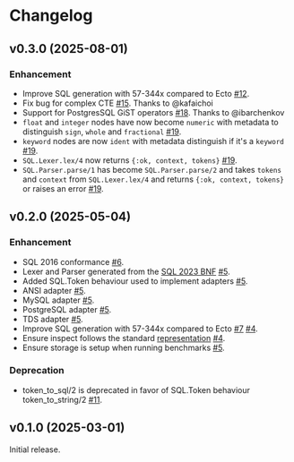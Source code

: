 <!--
# SPDX-License-Identifier: Apache-2.0
# SPDX-FileCopyrightText: 2025 DBVisor
-->

# Changelog

## v0.3.0 (2025-08-01)

### Enhancement
 - Improve SQL generation with 57-344x compared to Ecto [#12](https://github.com/elixir-dbvisor/sql/pull/12).
 - Fix bug for complex CTE [#15](https://github.com/elixir-dbvisor/sql/pull/15). Thanks to @kafaichoi
 - Support for PostgresSQL GiST operators [#18](https://github.com/elixir-dbvisor/sql/pull/18). Thanks to @ibarchenkov
 - `float` and `integer` nodes have now become `numeric` with metadata to distinguish `sign`, `whole` and `fractional` [#19](https://github.com/elixir-dbvisor/sql/pull/19).
 - `keyword` nodes are now `ident` with metadata distinguish if it's a `keyword` [#19](https://github.com/elixir-dbvisor/sql/pull/19).
 - `SQL.Lexer.lex/4` now returns `{:ok, context, tokens}` [#19](https://github.com/elixir-dbvisor/sql/pull/19).
 - `SQL.Parser.parse/1` has become `SQL.Parser.parse/2` and takes `tokens` and `context` from `SQL.Lexer.lex/4` and returns `{:ok, context, tokens}` or raises an error [#19](https://github.com/elixir-dbvisor/sql/pull/19).


## v0.2.0 (2025-05-04)

### Enhancement
 - SQL 2016 conformance [#6](https://github.com/elixir-dbvisor/sql/pull/6).
 - Lexer and Parser generated from the [SQL 2023 BNF](https://standards.iso.org/iso-iec/9075/-2/ed-6/en/) [#5](https://github.com/elixir-dbvisor/sql/pull/5).
 - Added SQL.Token behaviour used to implement adapters [#5](https://github.com/elixir-dbvisor/sql/pull/5).
 - ANSI adapter [#5](https://github.com/elixir-dbvisor/sql/pull/5).
 - MySQL adapter [#5](https://github.com/elixir-dbvisor/sql/pull/5).
 - PostgreSQL adapter [#5](https://github.com/elixir-dbvisor/sql/pull/5).
 - TDS adapter [#5](https://github.com/elixir-dbvisor/sql/pull/5).
 - Improve SQL generation with 57-344x compared to Ecto [#7](https://github.com/elixir-dbvisor/sql/pull/7) [#4](https://github.com/elixir-dbvisor/sql/pull/4).
 - Ensure inspect follows the standard [representation](https://hexdocs.pm/elixir/Inspect.html#module-inspect-representation) [#4](https://github.com/elixir-dbvisor/sql/pull/4).
 - Ensure storage is setup when running benchmarks [#5](https://github.com/elixir-dbvisor/sql/pull/5).

### Deprecation
 - token_to_sql/2 is deprecated in favor of SQL.Token behaviour token_to_string/2 [#11](https://github.com/elixir-dbvisor/sql/pull/11).

## v0.1.0 (2025-03-01)

Initial release.
